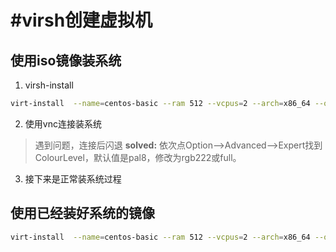 #virsh创建虚拟机
====

使用iso镜像装系统
---

1. virsh-install 
```bash
virt-install  --name=centos-basic --ram 512 --vcpus=2 --arch=x86_64 --os-type=linux --disk path=/home/ubuntu/centos-basic.qcow2,device=disk,bus=virtio,format=qcow2 --accelerate --cdrom /home/ubuntu/CentOS-7-x86_64-DVD-1511.iso --graphics vnc --network bridge=br0 --force --autostart
```

2. 使用vnc连接装系统
>遇到问题，连接后闪退
>**solved:** 依次点Option-->Advanced-->Expert找到ColourLevel，默认值是pal8，修改为rgb222或full。

3. 接下来是正常装系统过程


使用已经装好系统的镜像
---

```bash
virt-install  --name=centos-basic --ram 512 --vcpus=2 --arch=x86_64 --os-type=linux --disk path=/home/ubuntu/centos-basic.qcow2,device=disk,bus=virtio,format=qcow2 --accelerate  --graphics vnc --network bridge=br0 --force --autostart  --import
```